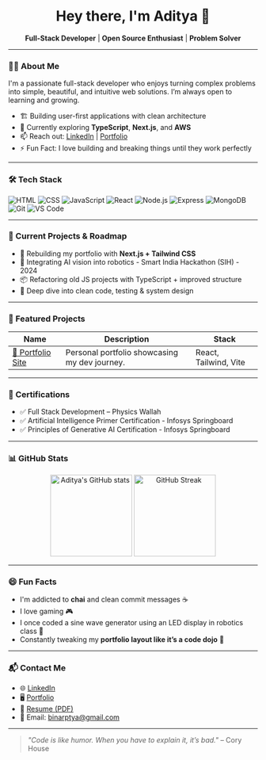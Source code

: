 <h1 align="center">Hey there, I'm Aditya 👋</h1>
<p align="center">
  <b>Full-Stack Developer</b> | <b>Open Source Enthusiast</b> | <b>Problem Solver</b>  
</p>

---

### 🧑‍💻 About Me

I'm a passionate full-stack developer who enjoys turning complex problems into simple, beautiful, and intuitive web solutions. I’m always open to learning and growing.

- 🏗️ Building user-first applications with clean architecture
- 🔭 Currently exploring **TypeScript**, **Next.js**, and **AWS**
- 📫 Reach out: [LinkedIn](https://www.linkedin.com/in/aditya-goswami-662581339/) | [Portfolio](https://coder-adi6.github.io/Portfolio/)
- ⚡ Fun Fact: I love building and breaking things until they work perfectly

---

### 🛠 Tech Stack

![HTML](https://img.shields.io/badge/HTML5-e34c26?style=flat&logo=html5&logoColor=white)
![CSS](https://img.shields.io/badge/CSS3-264de4?style=flat&logo=css3&logoColor=white)
![JavaScript](https://img.shields.io/badge/JavaScript-f7df1e?style=flat&logo=javascript&logoColor=black)
![React](https://img.shields.io/badge/React-61dafb?style=flat&logo=react&logoColor=black)
![Node.js](https://img.shields.io/badge/Node.js-339933?style=flat&logo=node.js&logoColor=white)
![Express](https://img.shields.io/badge/Express.js-000?style=flat&logo=express&logoColor=white)
![MongoDB](https://img.shields.io/badge/MongoDB-4db33d?style=flat&logo=mongodb&logoColor=white)
![Git](https://img.shields.io/badge/Git-f05032?style=flat&logo=git&logoColor=white)
![VS Code](https://img.shields.io/badge/VS_Code-007acc?style=flat&logo=visual-studio-code&logoColor=white)

---

### 🚀 Current Projects & Roadmap

- 🚧 Rebuilding my portfolio with **Next.js + Tailwind CSS**
- 🤖 Integrating AI vision into robotics - Smart India Hackathon (SIH) - 2024
- 📦 Refactoring old JS projects with TypeScript + improved structure
- 🧠 Deep dive into clean code, testing & system design

---

### 📌 Featured Projects

| Name | Description | Stack |
|------|-------------|-------|
| [🎨 Portfolio Site](https://github.com/coder-adi6/portfolio-site) | Personal portfolio showcasing my dev journey. | React, Tailwind, Vite |

---

### 🏅 Certifications

- ✅ Full Stack Development – Physics Wallah 
- ✅ Artificial Intelligence Primer Certification - Infosys Springboard
- ✅ Principles of Generative AI Certification - Infosys Springboard

---

### 📊 GitHub Stats

<p align="center">
  <img src="https://github-readme-stats.vercel.app/api?username=coder-adi6&show_icons=true&theme=tokyonight" alt="Aditya's GitHub stats" height="165" />
  <img src="https://streak-stats.demolab.com?user=coder-adi6&theme=tokyonight" alt="GitHub Streak" height="165" />
</p>

---

### 😄 Fun Facts

- I'm addicted to **chai** and clean commit messages ☕
- I love gaming 🎮
- I once coded a sine wave generator using an LED display in robotics class 🤖
- Constantly tweaking my **portfolio layout like it’s a code dojo** 🎨

---

### 📬 Contact Me

- 🌐 [LinkedIn](https://www.linkedin.com/in/aditya-goswami-662581339/)
- 🖥️ [Portfolio](https://coder-adi6.github.io/Portfolio/)
- 📄 [Resume (PDF)](https://coder-adi6.github.io/Portfolio/Resume.pdf)
- 📧 Email: binarptya@gmail.com

---

> _"Code is like humor. When you have to explain it, it’s bad."_ – Cory House
